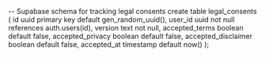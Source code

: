 -- Supabase schema for tracking legal consents
create table legal_consents (
id uuid primary key default gen_random_uuid(),
user_id uuid not null references auth.users(id),
version text not null,
accepted_terms boolean default false,
accepted_privacy boolean default false,
accepted_disclaimer boolean default false,
accepted_at timestamp default now()
);
